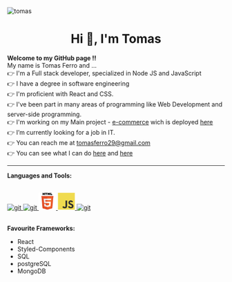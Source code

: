 
<img align ="center" src="https://www.todofondos.net/wp-content/uploads/hq-todofondos-4KparaPC24.jpg" alt="tomas">
<h1 align="center">Hi 👋, I'm Tomas</h1>


<b>Welcome to my GitHub page !! </b><br/>
My name is Tomas Ferro and ... <br/>
👉 I'm a Full stack developer, specialized in Node JS and JavaScript <br/>
👉 I have a degree in software engineering<br/>
👉 I'm proficient with React and CSS.<br/> 
👉 I've been part in many areas of programming like Web Development and server-side programming.<br/>
👉 I'm working on my Main project - <a href="https://github.com/tomasferro29/pf-front">e-commerce</a> wich is deployed <a href="https://pf-front-phi.vercel.app/">here</a><br/>
👉 I’m currently looking for a job in IT. <br/> 
👉 You can reach me at tomasferro29@gmail.com<br/>
👉 You can see what I can do <a href="https://ecomerce-admin.vercel.app/">here</a> and <a href="https://pf-front-phi.vercel.app/">here</a><br/> 

<hr/>
<b>Languages and Tools:</b><br/><br/>

<a href="https://git-scm.com/" target="_blank"> <img src="[https://www.vectorlogo.zone/logos/git-scm/git-scm-icon.svg](https://cdn.jsdelivr.net/gh/devicons/devicon/icons/nodejs/nodejs-original.svg)" alt="git" width="40" height="40"/> </a>
<a href="https://git-scm.com/" target="_blank"> <img src="https://www.vectorlogo.zone/logos/git-scm/git-scm-icon.svg" alt="git" width="40" height="40"/> </a> 
<a href="https://www.w3.org/html/" target="_blank"> <img src="https://raw.githubusercontent.com/devicons/devicon/master/icons/html5/html5-original-wordmark.svg" alt="html5" width="40" height="40"/> </a> 
<a href="https://developer.mozilla.org/en-US/docs/Web/JavaScript" target="_blank"> <img src="https://raw.githubusercontent.com/devicons/devicon/master/icons/javascript/javascript-original.svg" alt="javascript" width="40" height="40"/> </a>
<a href="https://git-scm.com/](https://developer.mozilla.org/en-US/docs/Learn/Tools_and_testing/Client-side_JavaScript_frameworks/React_resources)" target="_blank"> <img src="https://cdn.jsdelivr.net/gh/devicons/devicon/icons/react/react-original.svg" alt="git" width="40" height="40"/> </a> 



<br>
<b>Favourite Frameworks:</b><br/>
<ul>
  <li>React</li>
  <li>Styled-Components</li>
  <li>SQL</li>
  <li>postgreSQL</li>
  <li>MongoDB</li>
</ul>
<!--
**tomasferro29/tomasferro29** is a ✨ _special_ ✨ repository because its `README.md` (this file) appears on your GitHub profile.

Here are some ideas to get you started:

- 🔭 I’m currently working on ...
- 🌱 I’m currently learning ...
- 👯 I’m looking to collaborate on ...
- 🤔 I’m looking for help with ...
- 💬 Ask me about ...
- 📫 How to reach me: ...
- 😄 Pronouns: ...
- ⚡ Fun fact: ...
-->
